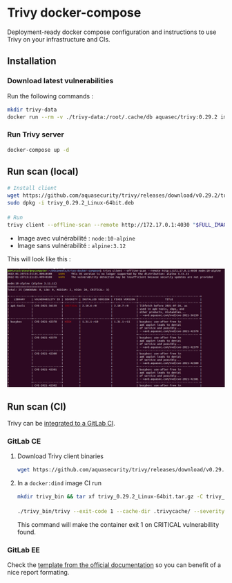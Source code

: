 # Trivy docker-compose

Deployment-ready docker compose configuration and instructions to use Trivy on your infrastructure and CIs.

## Installation

### Download latest vulnerabilities

Run the following commands :

```bash
mkdir trivy-data
docker run --rm -v ./trivy-data:/root/.cache/db aquasec/trivy:0.29.2 image --download-db-only
```

### Run Trivy server

```bash
docker-compose up -d
```

## Run scan (local)

```bash
# Install client
wget https://github.com/aquasecurity/trivy/releases/download/v0.29.2/trivy_0.29.2_Linux-64bit.deb
sudo dpkg -i trivy_0.29.2_Linux-64bit.deb

# Run
trivy client --offline-scan --remote http://172.17.0.1:4030 "$FULL_IMAGE_NAME"
```

- Image avec vulnérabilité : `node:10-alpine`
- Image sans vulnérabilité : `alpine:3.12`

This will look like this :

![Screenshot scan example](scan_example.png)

## Run scan (CI)

Trivy can be [integrated to a GitLab CI](https://aquasecurity.github.io/trivy/v0.29.2/advanced/integrations/gitlab-ci/).

### GitLab CE

1. Download Trivy client binaries

    ```bash
    wget https://github.com/aquasecurity/trivy/releases/download/v0.29.2/trivy_0.29.2_Linux-64bit.tar.gz
    ```

2. In a `docker:dind` image CI run

    ```bash
    mkdir trivy_bin && tar xf trivy_0.29.2_Linux-64bit.tar.gz -C trivy_bin/

    ./trivy_bin/trivy --exit-code 1 --cache-dir .trivycache/ --severity CRITICAL --no-progress "$FULL_IMAGE_NAME"
    ```

    This command will make the container exit 1 on CRITICAL vulnerabillity found.

### GitLab EE

Check the [template from the official documentation](https://aquasecurity.github.io/trivy/v0.29.2/advanced/integrations/gitlab-ci/) so you can benefit of a nice report formating.
